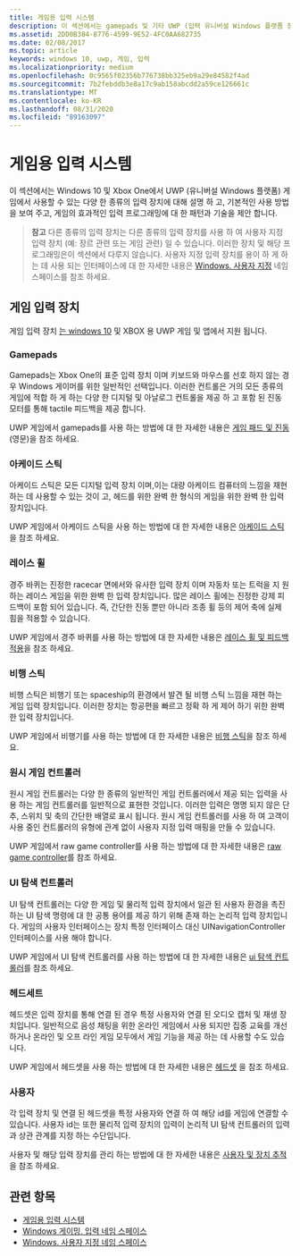 ```yaml
---
title: 게임용 입력 시스템
description: 이 섹션에서는 gamepads 및 기타 UWP (입력 유니버설 Windows 플랫폼 장치) 게임을 사용 하는 방법을 보여 줍니다.
ms.assetid: 2DD0B384-8776-4599-9E52-4FC0AA682735
ms.date: 02/08/2017
ms.topic: article
keywords: windows 10, uwp, 게임, 입력
ms.localizationpriority: medium
ms.openlocfilehash: 0c9565f02356b776738bb325eb9a29e84582f4ad
ms.sourcegitcommit: 7b2febddb3e8a17c9ab158abcdd2a59ce126661c
ms.translationtype: MT
ms.contentlocale: ko-KR
ms.lasthandoff: 08/31/2020
ms.locfileid: "89163097"
---
```

# <a name="input-for-games"></a>게임용 입력 시스템

이 섹션에서는 Windows 10 및 Xbox One에서 UWP (유니버설 Windows 플랫폼) 게임에서 사용할 수 있는 다양 한 종류의 입력 장치에 대해 설명 하 고, 기본적인 사용 방법을 보여 주고, 게임의 효과적인 입력 프로그래밍에 대 한 패턴과 기술을 제안 합니다.

> **참고**    다른 종류의 입력 장치는 다른 종류의 입력 장치를 사용 하 여 사용자 지정 입력 장치 (예: 장르 관련 또는 게임 관련) 일 수 있습니다. 이러한 장치 및 해당 프로그래밍은이 섹션에서 다루지 않습니다. 사용자 지정 입력 장치를 용이 하 게 하는 데 사용 되는 인터페이스에 대 한 자세한 내용은 [Windows. 사용자 지정](/uwp/api/windows.gaming.input.custom) 네임 스페이스를 참조 하세요.

## <a name="gaming-input-devices"></a>게임 입력 장치

게임 입력 장치 [는 windows 10](/uwp/api/windows.gaming.input) 및 XBOX 용 UWP 게임 및 앱에서 지원 됩니다.

### <a name="gamepads"></a>Gamepads

Gamepads는 Xbox One의 표준 입력 장치 이며 키보드와 마우스를 선호 하지 않는 경우 Windows 게이머를 위한 일반적인 선택입니다. 이러한 컨트롤은 거의 모든 종류의 게임에 적합 하 게 하는 다양 한 디지털 및 아날로그 컨트롤을 제공 하 고 포함 된 진동 모터를 통해 tactile 피드백을 제공 합니다.

UWP 게임에서 gamepads를 사용 하는 방법에 대 한 자세한 내용은 [게임 패드 및 진동](gamepad-and-vibration.md)(영문)을 참조 하세요.

### <a name="arcade-sticks"></a>아케이드 스틱

아케이드 스틱은 모든 디지털 입력 장치 이며,이는 대량 아케이드 컴퓨터의 느낌을 재현 하는 데 사용할 수 있는 것이 고, 헤드를 위한 완벽 한 형식의 게임을 위한 완벽 한 입력 장치입니다.

UWP 게임에서 아케이드 스틱을 사용 하는 방법에 대 한 자세한 내용은 [아케이드 스틱](arcade-stick.md)을 참조 하세요.

### <a name="racing-wheels"></a>레이스 휠

경주 바퀴는 진정한 racecar 면에서와 유사한 입력 장치 이며 자동차 또는 트럭을 지 원하는 레이스 게임을 위한 완벽 한 입력 장치입니다. 많은 레이스 휠에는 진정한 강제 피드백이 포함 되어 있습니다. 즉, 간단한 진동 뿐만 아니라 조종 휠 등의 제어 축에 실제 힘을 적용할 수 있습니다.

UWP 게임에서 경주 바퀴를 사용 하는 방법에 대 한 자세한 내용은 [레이스 휠 및 피드백 적용](racing-wheel-and-force-feedback.md)을 참조 하세요.

### <a name="flight-sticks"></a>비행 스틱

비행 스틱은 비행기 또는 spaceship의 환경에서 발견 될 비행 스틱 느낌을 재현 하는 게임 입력 장치입니다. 이러한 장치는 항공편을 빠르고 정확 하 게 제어 하기 위한 완벽 한 입력 장치입니다.

UWP 게임에서 비행기를 사용 하는 방법에 대 한 자세한 내용은 [비행 스틱](flight-stick.md)을 참조 하세요.

### <a name="raw-game-controllers"></a>원시 게임 컨트롤러

원시 게임 컨트롤러는 다양 한 종류의 일반적인 게임 컨트롤러에서 제공 되는 입력을 사용 하는 게임 컨트롤러를 일반적으로 표현한 것입니다. 이러한 입력은 명명 되지 않은 단추, 스위치 및 축의 간단한 배열로 표시 됩니다. 원시 게임 컨트롤러를 사용 하 여 고객이 사용 중인 컨트롤러의 유형에 관계 없이 사용자 지정 입력 매핑을 만들 수 있습니다.

UWP 게임에서 raw game controller를 사용 하는 방법에 대 한 자세한 내용은 [raw game controller](raw-game-controller.md)를 참조 하세요.

### <a name="ui-navigation-controllers"></a>UI 탐색 컨트롤러

UI 탐색 컨트롤러는 다양 한 게임 및 물리적 입력 장치에서 일관 된 사용자 환경을 촉진 하는 UI 탐색 명령에 대 한 공통 용어를 제공 하기 위해 존재 하는 논리적 입력 장치입니다. 게임의 사용자 인터페이스는 장치 특정 인터페이스 대신 UINavigationController 인터페이스를 사용 해야 합니다.

UWP 게임에서 UI 탐색 컨트롤러를 사용 하는 방법에 대 한 자세한 내용은 [ui 탐색 컨트롤러](ui-navigation-controller.md)를 참조 하세요.

### <a name="headsets"></a>헤드세트

헤드셋은 입력 장치를 통해 연결 된 경우 특정 사용자와 연결 된 오디오 캡처 및 재생 장치입니다. 일반적으로 음성 채팅을 위한 온라인 게임에서 사용 되지만 집중 교육를 개선 하거나 온라인 및 오프 라인 게임 모두에서 게임 기능을 제공 하는 데 사용할 수도 있습니다.

UWP 게임에서 헤드셋을 사용 하는 방법에 대 한 자세한 내용은 [헤드셋](headset.md) 을 참조 하세요.

### <a name="users"></a>사용자

각 입력 장치 및 연결 된 헤드셋을 특정 사용자와 연결 하 여 해당 id를 게임에 연결할 수 있습니다. 사용자 id는 또한 물리적 입력 장치의 입력이 논리적 UI 탐색 컨트롤러의 입력과 상관 관계를 지정 하는 수단입니다.

사용자 및 해당 입력 장치를 관리 하는 방법에 대 한 자세한 내용은 [사용자 및 장치 추적](input-practices-for-games.md#tracking-users-and-their-devices)을 참조 하세요.

## <a name="see-also"></a>관련 항목

* [게임용 입력 시스템](input-practices-for-games.md)
* [Windows 게이밍. 입력 네임 스페이스](/uwp/api/windows.gaming.input)
* [Windows. 사용자 지정 네임 스페이스](/uwp/api/windows.gaming.input.custom)